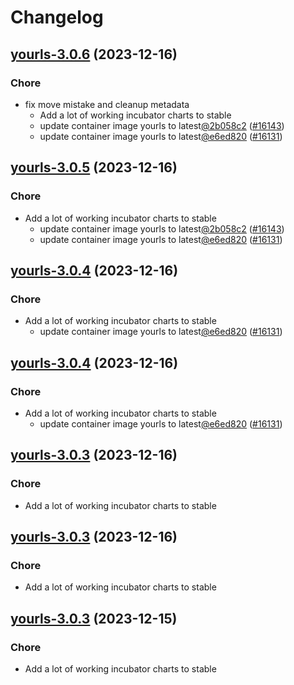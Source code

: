 # Changelog



## [yourls-3.0.6](https://github.com/truecharts/charts/compare/yourls-2.0.19...yourls-3.0.6) (2023-12-16)

### Chore

- fix move mistake and cleanup metadata
  - Add a lot of working incubator charts to stable
  - update container image yourls to latest[@2b058c2](https://github.com/2b058c2) ([#16143](https://github.com/truecharts/charts/issues/16143))
  - update container image yourls to latest[@e6ed820](https://github.com/e6ed820) ([#16131](https://github.com/truecharts/charts/issues/16131))
  
  


## [yourls-3.0.5](https://github.com/truecharts/charts/compare/yourls-2.0.19...yourls-3.0.5) (2023-12-16)

### Chore

- Add a lot of working incubator charts to stable
  - update container image yourls to latest[@2b058c2](https://github.com/2b058c2) ([#16143](https://github.com/truecharts/charts/issues/16143))
  - update container image yourls to latest[@e6ed820](https://github.com/e6ed820) ([#16131](https://github.com/truecharts/charts/issues/16131))
  
  


## [yourls-3.0.4](https://github.com/truecharts/charts/compare/yourls-2.0.19...yourls-3.0.4) (2023-12-16)

### Chore

- Add a lot of working incubator charts to stable
  - update container image yourls to latest[@e6ed820](https://github.com/e6ed820) ([#16131](https://github.com/truecharts/charts/issues/16131))
  
  


## [yourls-3.0.4](https://github.com/truecharts/charts/compare/yourls-2.0.19...yourls-3.0.4) (2023-12-16)

### Chore

- Add a lot of working incubator charts to stable
  - update container image yourls to latest[@e6ed820](https://github.com/e6ed820) ([#16131](https://github.com/truecharts/charts/issues/16131))
  
  


## [yourls-3.0.3](https://github.com/truecharts/charts/compare/yourls-2.0.19...yourls-3.0.3) (2023-12-16)

### Chore

- Add a lot of working incubator charts to stable
  
  


## [yourls-3.0.3](https://github.com/truecharts/charts/compare/yourls-2.0.19...yourls-3.0.3) (2023-12-16)

### Chore

- Add a lot of working incubator charts to stable
  
  


## [yourls-3.0.3](https://github.com/truecharts/charts/compare/yourls-2.0.19...yourls-3.0.3) (2023-12-15)

### Chore

- Add a lot of working incubator charts to stable
  
  